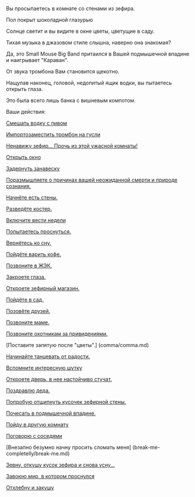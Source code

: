 ﻿Вы просыпаетесь в комнате со стенами из зефира.

Пол покрыт шоколадной глазурью

Солнце светит и вы видите в окне цветы, цветущие в саду.

Тихая музыка в джазовом стиле слышна, наверно она знакомая?

Да, это Small Mouse Big Band притаился в Вашей подмышечной впадине и наигрывает "Караван". 

От звука тромбона Вам становится щекотно.

Нащупав наконец, головой, недопитый ящик водки, вы пытаетесь открыть глаза.

Это была всего лишь банка с вишневым компотом.

Ваши действия:

[Смешать водку с пивом](vodka/vodka.md)

[Импортозаместить тромбон на гусли](gusli/gusli.md)

[Ненавижу зефир... Прочь из этой ужасной комнаты!](flowers/flowers.md)

[Открыть окно](window/window.md)

[Задернуть занавеску](draw-curtain/drawing-curtain.md)

[Поразмышляете о причинах вашей неожиданной смерти и природе сознания.](thinking-about/thinking.md)

[Начнёте есть стены.](eating-walls/eating-marshmallows.md)

[Разведёте костер.](light-fire/fire.md)

[Включите вести недели](vesti-nedeli/vesti.md)

[Попытаетесь проснуться.](awaken/awaken.md)

[Вернётесь ко сну.](sleep/zefir.md)

[Пойдёте варить кофе.](awaken/stand-up/coffee/coffee.md)

[Позвоните в ЖЭК.](buildings-dep/buildings-dep.md)

[Закроете глаза.](close-eyes/close-eyes.md)

[Откроете зефирный магазин.](shop/shop.md)

[Пойдёте в сад.](garden/garden.md)

[Позовёте друзей.](invite-friends/invite.md)

[Позвоните маме.](call-mom/call-mom.md)

[Позвоните охотникам за привидениями.](call-ghostbusters/ghostbusters.md)

[Поставите запятую после "цветы".] (comma/comma.md)

[Начинайте танцевать от радости.](dance/dance.md)

[Вспомните интересную шутку](Holms-Watson/Holmes-Watson.md)

[Откроете дверь, в нее настойчиво стучат.](rat-rat/rat-rat.md)

[Поздравлю деда.](grandad/grandad.md)

[Попробую отщипнуть кусочек зефирной стены.](nip-off/nip-off.md)

[Почесать в подмышечной впадине.](scratch/scratch.md)

[Пойду в другую комнату](next_room/next_room.md)

[Поговорю с соседями](speak_to_neighbor/speak_to_neighbor.md)

[Внезапно безумно начну просить сломать меня] (break-me-completelly/break-me.md)

[Зевну, откушу кусок зефира и снова усну...](dream/dream.md)

[Завоюю мир, в котором проснулся](conquer/lead.md)

[Отхлебну и закушу](kompot/kompot.md)
